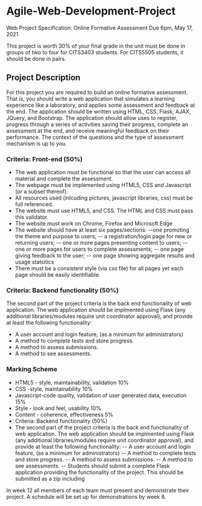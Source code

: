 # Agile-Web-Development-Project


Web Project Specification: Online Formative Assessment
Due 6pm, May 17, 2021

This project is worth 30% of your final grade in the unit must be done in groups of two to four for CITS3403 students. For CITS5505 students, it should be done in pairs.


## Project Description
For this project you are required to build an online formative assessment. That is, you should write a web application that simulates a learning experience like a laboratory, and applies some assessment and feedback at the end. The application should be written using HTML, CSS, Flask, AJAX, JQuery, and Bootstrap. The application should allow uses to register, progress through a series of activities saving their progress, complete an assessment at the end, and receive meaningful feedback on their performance. The context of the questions and the type of assessment mechanism is up to you.


### Criteria: Front-end (50%)
- The web application must be functional so that the user can access all material and complete the assessment.
- The webpage must be implemented using HTML5, CSS and Javascript (or a subset thereof).
- All resources used (inlcuding pictures, javascript libraries, css) must be full referenced.
- The website must use HTML5, and CSS. The HTML and CSS must pass this validator.
- The website must work on Chrome, Firefox and Microsoft Edge
- The website should have at least six pages/sections:
--one promoting the theme and purpose to users;
-- a registration/login page for new or returning users;
-- one or more pages presenting content to users;
-- one or more pages for users to complete assessments;
-- one page giving feedback to the user;
-- one page showing aggregate results and usage statsitics
- There must be a consistent style (via css file) for all pages yet each page should be easily identifiable.

### Criteria: Backend functionality (50%)
The second part of the project criteria is the back end functionality of web application. The web application should be implmented using Flask (any additional libraries/modules require unit coordinator approval), and provide at least the following functionality:

- A user account and login feature, (as a minimum for administrators)
- A method to complete tests and store progress.
- A method to assess submissions.
- A method to see assessments.

### Marking Scheme
- HTML5 - style, maintainability, validation 10%
- CSS -style, maintainability 10%
- Javascript-code quality, validation of user generated data, execution 15%
- Style - look and feel, usability 10%
- Content - coherence, effectiveness 5%
- Criteria: Backend functionality (50%)
- The second part of the project criteria is the back end functionality of web application. The web application should be implmented using Flask (any additional libraries/modules require unit coordinator approval), and provide at least the following functionality:
-- A user account and login feature, (as a minimum for administrators)
-- A method to complete tests and store progress.
-- A method to assess submissions.
-- A method to see assessments.
-- Students should submit a complete Flask application providing the functionality of the project. This should be submitted as a zip including


In week 12 all members of each team must present and demonstrate their project. A schedule will be set up for demonstrations by week 8.
